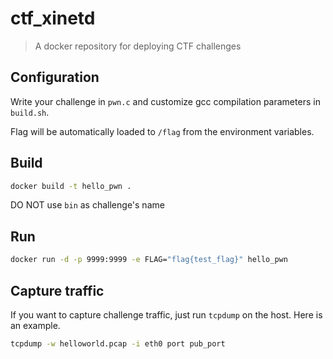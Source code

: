 # ctf_xinetd

> A docker repository for deploying CTF challenges

## Configuration

Write your challenge in `pwn.c` and customize gcc compilation parameters in `build.sh`.

Flag will be automatically loaded to `/flag` from the environment variables.

## Build

```bash
docker build -t hello_pwn .
```

DO NOT use `bin` as challenge's name

## Run

```bash
docker run -d -p 9999:9999 -e FLAG="flag{test_flag}" hello_pwn
```

## Capture traffic

If you want to capture challenge traffic, just run `tcpdump` on the host. Here is an example.

```bash
tcpdump -w helloworld.pcap -i eth0 port pub_port
```
